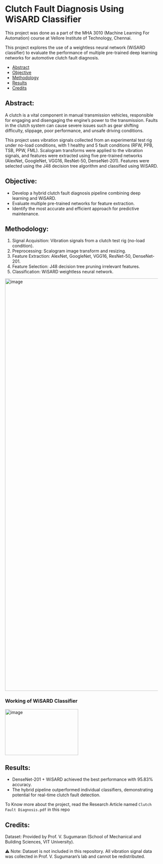 # Clutch Fault Diagnosis Using WiSARD Classifier

This project was done as a part of the MHA 3010 (Machine Learning For Automation) course at Vellore Institute of Technology, Chennai.

This project explores the use of a weightless neural network (WiSARD classifier) to evaluate the performance of multiple pre-trained deep learning networks for automotive clutch fault diagnosis.

* [Abstract](#Abstract)
* [Objective](#Objective)
* [Methodology](#Methodology)
* [Results](#Results)
* [Credits](#Credits)

## Abstract:

A clutch is a vital component in manual transmission vehicles, responsible for engaging and disengaging the engine’s power to the transmission. Faults in the clutch system can cause severe issues such as gear shifting difficulty, slippage, poor performance, and unsafe driving conditions.

This project uses vibration signals collected from an experimental test rig under no-load conditions, with 1 healthy and 5 fault conditions (RFW, PPB, TSB, PPW, FML). Scalogram transforms were applied to the vibration signals, and features were extracted using five pre-trained networks (AlexNet, GoogleNet, VGG16, ResNet-50, DenseNet-201). Features were selected using the J48 decision tree algorithm and classified using WiSARD.

## Objective:

- Develop a hybrid clutch fault diagnosis pipeline combining deep learning and WiSARD.
- Evaluate multiple pre-trained networks for feature extraction.
- Identify the most accurate and efficient approach for predictive maintenance.

## Methodology:

1. Signal Acquisition: Vibration signals from a clutch test rig (no-load condition).
2. Preprocessing: Scalogram image transform and resizing.
3. Feature Extraction: AlexNet, GoogleNet, VGG16, ResNet-50, DenseNet-201.
4. Feature Selection: J48 decision tree pruning irrelevant features.
5. Classification: WiSARD weightless neural network.

<img width="1280" height="1354" alt="image" src="https://github.com/user-attachments/assets/3d08e79b-e6c7-4a30-a8e8-3e3544a90e49" />

### Working of WiSARD Classifier

<img width="241" height="151" alt="image" src="https://github.com/user-attachments/assets/9d5f5b8d-c77d-4515-9324-7a205c23e61a" />

## Results:

- DenseNet-201 + WiSARD achieved the best performance with 95.83% accuracy.
- The hybrid pipeline outperformed individual classifiers, demonstrating potential for real-time clutch fault detection.

To Know more about the project, read the Research Article named ``` Clutch Fault Diagnosis.pdf ``` in this repo

## Credits:

Dataset: Provided by Prof. V. Sugumaran (School of Mechanical and Building Sciences, VIT University).

⚠️ Note: Dataset is not included in this repository. All vibration signal data was collected in Prof. V. Sugumaran’s lab and cannot be redistributed.
